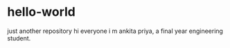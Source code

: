 # hello-world
just another repository
hi everyone
i m ankita priya, a final year engineering student.
